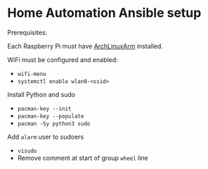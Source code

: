 # Home Automation Ansible setup

Prerequisites:

Each Raspberry Pi must have [ArchLinuxArm](https://archlinuxarm.org/platforms/armv6/raspberry-pi) installed.

WiFi must be configured and enabled:
* `wifi-menu`
* `systemctl enable wlan0-<ssid>`

Install Python and sudo
* `pacman-key --init`
* `pacman-key --populate`
* `pacman -Sy python3 sudo`

Add `alarm` user to sudoers
* `visudo`
* Remove comment at start of group `wheel` line

